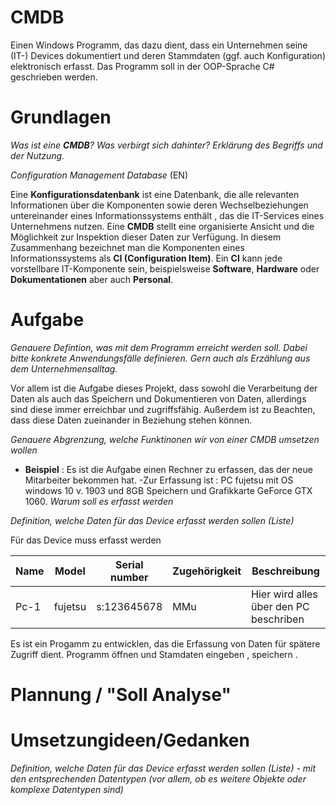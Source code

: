 # CMDB
Einen Windows Programm, das dazu dient, dass ein Unternehmen seine (IT-) Devices dokumentiert und deren Stammdaten (ggf. auch Konfiguration) elektronisch erfasst. Das Programm soll in der OOP-Sprache C# geschrieben werden.

# Grundlagen
*Was ist eine **CMDB**? Was verbirgt sich dahinter? Erklärung des Begriffs und der Nutzung.*

*Configuration Management Database* (EN)

Eine **Konfigurationsdatenbank** ist eine Datenbank, die alle relevanten Informationen über die Komponenten sowie deren Wechselbeziehungen untereinander eines Informationssystems enthält
, das die IT-Services eines Unternehmens nutzen.
Eine **CMDB** stellt eine organisierte Ansicht und die Möglichkeit zur Inspektion dieser Daten zur Verfügung.
In diesem Zusammenhang bezeichnet man die Komponenten eines Informationssystems als **CI (Configuration Item)**.
Ein **CI** kann jede vorstellbare IT-Komponente sein, beispielsweise **Software**, **Hardware** oder **Dokumentationen** aber auch **Personal**.
# Aufgabe
*Genauere Defintion, was mit dem Programm erreicht werden soll. Dabei bitte konkrete Anwendungsfälle definieren. Gern auch als Erzählung aus dem Unternehmensalltag.*


Vor allem ist die Aufgabe dieses Projekt, dass sowohl die Verarbeitung der Daten als auch das Speichern und Dokumentieren von Daten, allerdings sind diese immer erreichbar und zugriffsfähig.
Außerdem ist zu Beachten, dass diese Daten zueinander in Beziehung stehen können.

*Genauere Abgrenzung, welche Funktinonen wir von einer CMDB umsetzen wollen*

- **Beispiel** :
Es ist die Aufgabe einen Rechner zu erfassen, das der neue Mitarbeiter bekommen hat.
-Zur Erfassung ist : 
PC fujetsu mit OS windows 10 v. 1903 und 8GB Speichern und Grafikkarte GeForce GTX 1060.
*Warum soll es erfasst werden*

*Definition, welche Daten für das Device erfasst werden sollen (Liste)*

Für das Device muss erfasst werden

| Name | Model |Serial number |Zugehörigkeit|Beschreibung|
| ------ | ------ | ------ | ------ | ------|
| Pc-1 | fujetsu |   s:123645678  |MMu |Hier wird alles über den PC beschriben|

Es ist ein Progamm zu entwicklen, das die Erfassung von Daten für spätere Zugriff dient.
Programm öffnen und Stamdaten eingeben , speichern .
# Plannung / "Soll Analyse"


# Umsetzungideen/Gedanken
*Definition, welche Daten für das Device erfasst werden sollen (Liste) - mit den entsprechenden Datentypen (vor allem, ob es weitere Objekte oder komplexe Datentypen sind)*


